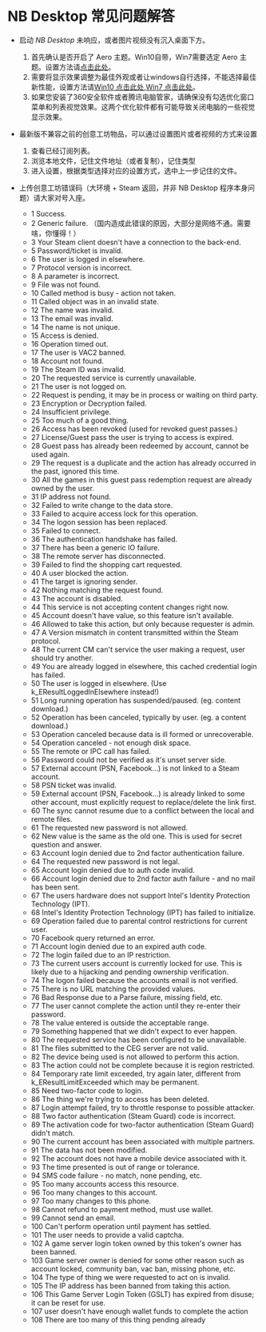 # NB Desktop 常见问题解答

* 启动 *NB Desktop* 未响应，或者图片视频没有沉入桌面下方。
  1. 首先确认是否开启了 Aero 主题。Win10自带，Win7需要选定 Aero 主题。设置方法请[点击此处](https://jingyan.baidu.com/article/454316ab3a0bd1f7a6c03a46.html)。
  2. 需要将显示效果调整为最佳外观或者让windows自行选择，不能选择最佳新性能，设置方法请[Win10 点击此处](https://jingyan.baidu.com/article/b907e62785228746e7891c8a.html),[Win7 点击此处](https://jingyan.baidu.com/article/ca2d939dc8a890eb6c31ced2.html)。
  3. 如果您安装了360安全软件或者腾讯电脑管家，请确保没有勾选优化窗口菜单和列表视觉效果。这两个优化软件都有可能导致关闭电脑的一些视觉显示效果。

* 最新版不兼容之前的创意工坊物品，可以通过设置图片或者视频的方式来设置
  1. 查看已经订阅列表。
  2. 浏览本地文件，记住文件地址（或者复制），记住类型
  3. 进入设置，根据类型选择对应的设置方式，选中上一步记住的文件。

* 上传创意工坊错误码（大环境 + Steam 返回，并非 NB Desktop 程序本身问题）请大家对号入座。
  - 1	Success.
  - 2	Generic failure. （国内造成此错误的原因，大部分是网络不通。需要啥，你懂得！）
  - 3	Your Steam client doesn't have a connection to the back-end.
  - 5	Password/ticket is invalid.
  - 6	The user is logged in elsewhere.
  - 7	Protocol version is incorrect.
  - 8	A parameter is incorrect.
  - 9	File was not found.
  - 10	Called method is busy - action not taken.
  - 11	Called object was in an invalid state.
  - 12	The name was invalid.
  - 13	The email was invalid.
  - 14	The name is not unique.
  - 15	Access is denied.
  - 16	Operation timed out.
  - 17	The user is VAC2 banned.
  - 18	Account not found.
  - 19	The Steam ID was invalid.
  - 20	The requested service is currently unavailable.
  - 21	The user is not logged on.
  - 22	Request is pending, it may be in process or waiting on third party.
  - 23	Encryption or Decryption failed.
  - 24	Insufficient privilege.
  - 25	Too much of a good thing.
  - 26	Access has been revoked (used for revoked guest passes.)
  - 27	License/Guest pass the user is trying to access is expired.
  - 28	Guest pass has already been redeemed by account, cannot be used again.
  - 29	The request is a duplicate and the action has already occurred in the past, ignored this time.
  - 30	All the games in this guest pass redemption request are already owned by the user.
  - 31	IP address not found.
  - 32	Failed to write change to the data store.
  - 33	Failed to acquire access lock for this operation.
  - 34	The logon session has been replaced.
  - 35	Failed to connect.
  - 36	The authentication handshake has failed.
  - 37	There has been a generic IO failure.
  - 38	The remote server has disconnected.
  - 39	Failed to find the shopping cart requested.
  - 40	A user blocked the action.
  - 41	The target is ignoring sender.
  - 42	Nothing matching the request found.
  - 43	The account is disabled.
  - 44	This service is not accepting content changes right now.
  - 45	Account doesn't have value, so this feature isn't available.
  - 46	Allowed to take this action, but only because requester is admin.
  - 47	A Version mismatch in content transmitted within the Steam protocol.
  - 48	The current CM can't service the user making a request, user should try another.
  - 49	You are already logged in elsewhere, this cached credential login has failed.
  - 50	The user is logged in elsewhere. (Use k_EResultLoggedInElsewhere instead!)
  - 51	Long running operation has suspended/paused. (eg. content download.)
  - 52	Operation has been canceled, typically by user. (eg. a content download.)
  - 53	Operation canceled because data is ill formed or unrecoverable.
  - 54	Operation canceled - not enough disk space.
  - 55	The remote or IPC call has failed.
  - 56	Password could not be verified as it's unset server side.
  - 57	External account (PSN, Facebook...) is not linked to a Steam account.
  - 58	PSN ticket was invalid.
  - 59	External account (PSN, Facebook...) is already linked to some other account, must explicitly request to replace/delete the link first.
  - 60	The sync cannot resume due to a conflict between the local and remote files.
  - 61	The requested new password is not allowed.
  - 62	New value is the same as the old one. This is used for secret question and answer.
  - 63	Account login denied due to 2nd factor authentication failure.
  - 64	The requested new password is not legal.
  - 65	Account login denied due to auth code invalid.
  - 66	Account login denied due to 2nd factor auth failure - and no mail has been sent.
  - 67	The users hardware does not support Intel's Identity Protection Technology (IPT).
  - 68	Intel's Identity Protection Technology (IPT) has failed to initialize.
  - 69	Operation failed due to parental control restrictions for current user.
  - 70	Facebook query returned an error.
  - 71	Account login denied due to an expired auth code.
  - 72	The login failed due to an IP restriction.
  - 73	The current users account is currently locked for use. This is likely due to a hijacking and pending ownership verification.
  - 74	The logon failed because the accounts email is not verified.
  - 75	There is no URL matching the provided values.
  - 76	Bad Response due to a Parse failure, missing field, etc.
  - 77	The user cannot complete the action until they re-enter their password.
  - 78	The value entered is outside the acceptable range.
  - 79	Something happened that we didn't expect to ever happen.
  - 80	The requested service has been configured to be unavailable.
  - 81	The files submitted to the CEG server are not valid.
  - 82	The device being used is not allowed to perform this action.
  - 83	The action could not be complete because it is region restricted.
  - 84	Temporary rate limit exceeded, try again later, different from k_EResultLimitExceeded which may be permanent.
  - 85	Need two-factor code to login.
  - 86	The thing we're trying to access has been deleted.
  - 87	Login attempt failed, try to throttle response to possible attacker.
  - 88	Two factor authentication (Steam Guard) code is incorrect.
  - 89	The activation code for two-factor authentication (Steam Guard) didn't match.
  - 90	The current account has been associated with multiple partners.
  - 91	The data has not been modified.
  - 92	The account does not have a mobile device associated with it.
  - 93	The time presented is out of range or tolerance.
  - 94	SMS code failure - no match, none pending, etc.
  - 95	Too many accounts access this resource.
  - 96	Too many changes to this account.
  - 97	Too many changes to this phone.
  - 98	Cannot refund to payment method, must use wallet.
  - 99	Cannot send an email.
  - 100	Can't perform operation until payment has settled.
  - 101	The user needs to provide a valid captcha.
  - 102	A game server login token owned by this token's owner has been banned.
  - 103	Game server owner is denied for some other reason such as account locked, community ban, vac ban, missing phone, etc.
  - 104	The type of thing we were requested to act on is invalid.
  - 105	The IP address has been banned from taking this action.
  - 106	This Game Server Login Token (GSLT) has expired from disuse; it can be reset for use.
  - 107	user doesn't have enough wallet funds to complete the action
  - 108	There are too many of this thing pending already
